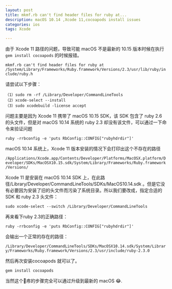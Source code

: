 ```yaml
---
layout: post
title: mkmf.rb can't find header files for ruby at...
description: macOS 10.14 ,Xcode 11,cocoapods install issues
categories: ios
tags: Xcode

---
```

由于 Xcode 11 路径的问题，导致可能 macOS 不是最新的 10.15 版本时候在执行`gem install cocoapods` 的时候报错。

`mkmf.rb can't find header files for ruby at /System/Library/Frameworks/Ruby.framework/Versions/2.3/usr/lib/ruby/include/ruby.h`

请尝试以下步骤：
```
（1）sudo rm -rf /Library/Developer/CommandLineTools
（2）xcode-select --install
（3）sudo xcodebuild -license accept
```

问题主要是因为 Xcode 11 携带了 macOS 10.15 SDK，该 SDK 包含了 ruby 2.6 的头文件，但是对 macOS 10.14 系统的 ruby 2.3 却没有该文件，可以通过一下命令来验证问题

`ruby -rrbconfig -e 'puts RbConfig::CONFIG["rubyhdrdir"]'`

macOS 10.14 系统上，Xcode 11 版本安装的情况下会打印出这个不存在的路径

`/Applications/Xcode.app/Contents/Developer/Platforms/MacOSX.platform/Developer/SDKs/MacOSX10.15.sdk/System/Library/Frameworks/Ruby.framework/Versions/`

Xcode 11 是安装在 macOS 10.14 SDK 上，在此路径/Library/Developer/CommandLineTools/SDKs/MacOS10.14.sdk 。但是它没有必要因为安装了旧的头文件而污染了系统目录。所以我们要改成，指定合适的 SDK 和 ruby 2.3 头文件：

`sudo xcode-select --switch /Library/Developer/CommandLineTools`

再来看下ruby 2.3的正确路径：

`ruby -rrbconfig -e 'puts RbConfig::CONFIG["rubyhdrdir"]'`

会输出一个正常的存在的路径：

`/Library/Developer/CommandLineTools/SDKs/MacOSX10.14.sdk/System/Library/Frameworks/Ruby.framework/Versions/2.3/usr/include/ruby-2.3.0`

然后再次安装cocoapods 就可以了。

`gem install cocoapods`

当然这个🥚疼的步骤完全可以通过升级到最新的 macOS 😂.